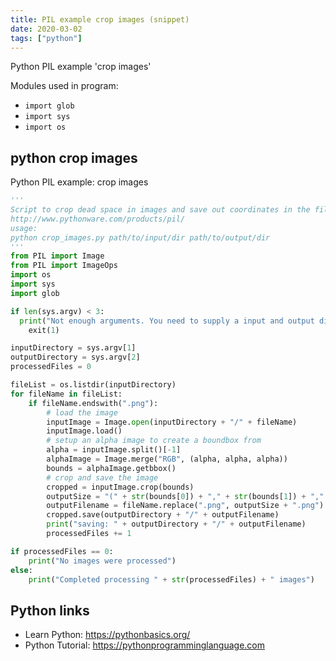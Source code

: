 ```yaml
---
title: PIL example crop images (snippet)
date: 2020-03-02
tags: ["python"]
---
```

Python PIL example 'crop images'


Modules used in program: 
* `import glob`
* `import sys`
* `import os`

## python crop images

Python PIL example: crop images

```python
'''
Script to crop dead space in images and save out coordinates in the file name.  Requires PIL to be installed:
http://www.pythonware.com/products/pil/
usage:
python crop_images.py path/to/input/dir path/to/output/dir
'''
from PIL import Image
from PIL import ImageOps
import os
import sys
import glob

if len(sys.argv) < 3:
  print("Not enough arguments. You need to supply a input and output directory")
	exit(1)

inputDirectory = sys.argv[1]
outputDirectory = sys.argv[2]
processedFiles = 0

fileList = os.listdir(inputDirectory)
for fileName in fileList:
	if fileName.endswith(".png"):
		# load the image
		inputImage = Image.open(inputDirectory + "/" + fileName)
		inputImage.load()
		# setup an alpha image to create a boundbox from
		alpha = inputImage.split()[-1]
		alphaImage = Image.merge("RGB", (alpha, alpha, alpha))
		bounds = alphaImage.getbbox()
		# crop and save the image
		cropped = inputImage.crop(bounds)
		outputSize = "(" + str(bounds[0]) + "," + str(bounds[1]) + "," + str(bounds[2] - bounds[0]) + "," + str(bounds[3] - bounds[1]) + ")"
		outputFilename = fileName.replace(".png", outputSize + ".png")
		cropped.save(outputDirectory + "/" + outputFilename)
		print("saving: " + outputDirectory + "/" + outputFilename)
		processedFiles += 1

if processedFiles == 0:
	print("No images were processed")
else:
	print("Completed processing " + str(processedFiles) + " images")

```

## Python links

- Learn Python: https://pythonbasics.org/
- Python Tutorial: https://pythonprogramminglanguage.com
